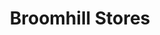 ---
title: "Broomhill Stores"
url: /knottingley/broomhill-stores-broomhill-avenue/
shop: convenience
---